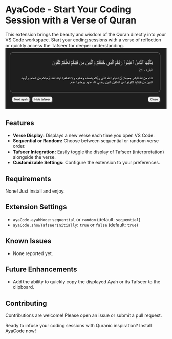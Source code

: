 # AyaCode - Start Your Coding Session with a Verse of Quran

This extension brings the beauty and wisdom of the Quran directly into your VS Code workspace. Start your coding sessions with a verse of reflection or quickly access the Tafseer for deeper understanding.
![snapshot](./docs/snapshots/image.png)

## Features

- **Verse Display:** Displays a new verse each time you open VS Code.
- **Sequential or Random:** Choose between sequential or random verse order.
- **Tafseer Integration:** Easily toggle the display of Tafseer (interpretation) alongside the verse.
- **Customizable Settings:** Configure the extension to your preferences.

## Requirements

None! Just install and enjoy.

## Extension Settings

- `ayaCode.ayahMode`: `sequential` or `random` (default: `sequential`)
- `ayaCode.showTafseerInitially`: `true` or `false` (default: `true`)

## Known Issues

- None reported yet.

## Future Enhancements

- Add the ability to quickly copy the displayed Ayah or its Tafseer to the clipboard.

## Contributing

Contributions are welcome! Please open an issue or submit a pull request.

Ready to infuse your coding sessions with Quranic inspiration? Install AyaCode now!
